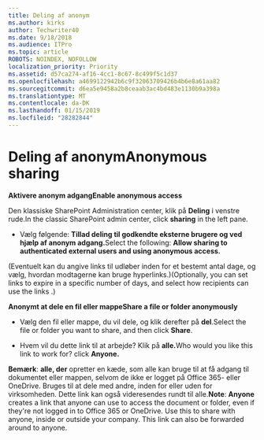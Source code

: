 ```yaml
---
title: Deling af anonym
ms.author: kirks
author: Techwriter40
ms.date: 9/18/2018
ms.audience: ITPro
ms.topic: article
ROBOTS: NOINDEX, NOFOLLOW
localization_priority: Priority
ms.assetid: d57ca274-af16-4cc1-8c67-8c499f5c1d37
ms.openlocfilehash: a4699122942b6c9f32063709426b4b6e8a61aa82
ms.sourcegitcommit: d6ea5e9458a2b8ceaab3ac4bd483e1130b9a398a
ms.translationtype: MT
ms.contentlocale: da-DK
ms.lasthandoff: 01/15/2019
ms.locfileid: "28282844"
---
```

# <a name="anonymous-sharing"></a><span data-ttu-id="ce3f5-102">Deling af anonym</span><span class="sxs-lookup"><span data-stu-id="ce3f5-102">Anonymous sharing</span></span>

 <span data-ttu-id="ce3f5-103">**Aktivere anonym adgang**</span><span class="sxs-lookup"><span data-stu-id="ce3f5-103">**Enable anonymous access**</span></span>
  
<span data-ttu-id="ce3f5-104">Den klassiske SharePoint Administration center, klik på **Deling** i venstre rude.</span><span class="sxs-lookup"><span data-stu-id="ce3f5-104">In the classic SharePoint admin center, click **sharing** in the left pane.</span></span> 
  
- <span data-ttu-id="ce3f5-105">Vælg følgende: **Tillad deling til godkendte eksterne brugere og ved hjælp af anonym adgang.**</span><span class="sxs-lookup"><span data-stu-id="ce3f5-105">Select the following: **Allow sharing to authenticated external users and using anonymous access.**</span></span>
  
<span data-ttu-id="ce3f5-106">(Eventuelt kan du angive links til udløber inden for et bestemt antal dage, og vælg, hvordan modtagerne kan bruge hyperlinks.)</span><span class="sxs-lookup"><span data-stu-id="ce3f5-106">(Optionally, you can set links to expire in a specific number of days, and select how recipients can use the links .)</span></span>
    
 <span data-ttu-id="ce3f5-107">**Anonymt at dele en fil eller mappe**</span><span class="sxs-lookup"><span data-stu-id="ce3f5-107">**Share a file or folder anonymously**</span></span>
  
- <span data-ttu-id="ce3f5-108">Vælg den fil eller mappe, du vil dele, og klik derefter på **del**.</span><span class="sxs-lookup"><span data-stu-id="ce3f5-108">Select the file or folder you want to share, and then click **Share**.</span></span> 
    
- <span data-ttu-id="ce3f5-109">Hvem vil du dette link til at arbejde? Klik på **alle.**</span><span class="sxs-lookup"><span data-stu-id="ce3f5-109">Who would you like this link to work for? click **Anyone.**</span></span>
  
 <span data-ttu-id="ce3f5-p101">**Bemærk**: **alle, der** opretter en kæde, som alle kan bruge til at få adgang til dokumentet eller mappen, selvom de ikke er logget på Office 365- eller OneDrive. Bruges til at dele med andre, inden for eller uden for virksomheden. Dette link kan også videresendes rundt til alle.</span><span class="sxs-lookup"><span data-stu-id="ce3f5-p101">**Note**: **Anyone** creates a link that anyone can use to access the document or folder, even if they're not logged in to Office 365 or OneDrive. Use this to share with anyone, inside or outside your company. This link can also be forwarded around to anyone.</span></span> 
    

